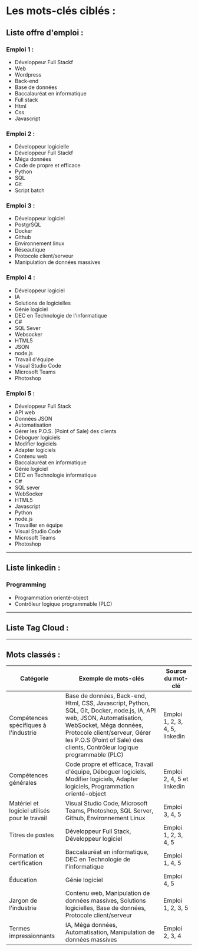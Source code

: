 # Les mots-clés ciblés :
## Liste offre d'emploi : 
### Emploi 1 : 
- Développeur Full Stackf
- Web 
- Wordpress
- Back-end
- Base de données
- Baccalauréat en informatique
- Full stack
- Html
- Css
- Javascript
### Emploi 2 : 
- Développeur logicielle
- Développeur Full Stackf
- Méga données
- Code de propre et efficace
- Python 
- SQL 
- Git 
- Script batch 
### Emploi 3 : 
- Développeur logiciel
- PostgrSQL 
- Docker 
- Github 
- Environnement linux 
- Réseautique 
- Protocole client/serveur 
- Manipulation de données massives 
### Emploi 4 :
- Développeur logiciel 
- IA 
- Solutions de logicielles 
- Génie logiciel 
- DEC en Technologie de l'informatique 
- C# 
- SQL Sever 
- Websocker 
- HTML5  
- JSON 
- node.js 
- Travail d'équipe 
- Visual Studio Code 
- Microsoft Teams 
- Photoshop 
### Emploi 5 : 
- Développeur Full Stack
- API web 
- Données JSON 
- Automatisation 
- Gérer les P.O.S. (Point of Sale) des clients 
- Déboguer logiciels
- Modifier logiciels
- Adapter logiciels 
- Contenu web 
- Baccalauréat en informatique
- Génie logiciel
- DEC en Technologie informatique 
- C# 
- SQL sever 
- WebSocker 
- HTML5 
- Javascript 
- Python 
- node.js 
- Travailler en équipe 
- Visual Studio Code 
- Microsoft Teams 
- Photoshop 

---
## Liste linkedin : 
### Programming
- Programmation orienté-object 
- Contrôleur logique programmable (PLC) 

---
## Liste Tag Cloud : 


---
## Mots classés : 
| Catégorie | Exemple de mots-clés | Source du mot-clé |
| --- | --- | --- |
| Compétences spécifiques à l'industrie | Base de données, Back-end, Html, CSS, Javascript, Python, SQL, Git, Docker, node.js, IA, API web, JSON, Automatisation, WebSocket, Méga données, Protocole client/serveur, Gérer les P.O.S (Point of Sale) des clients, Contrôleur logique programmable (PLC) | Emploi 1, 2, 3, 4, 5, linkedin |
| Compétences générales | Code propre et efficace, Travail d'équipe, Déboguer logiciels, Modifier logiciels, Adapter logiciels, Programmation orienté-object | Emploi 2, 4, 5 et linkedin |
| Matériel et logiciel utilisés pour le travail | Visual Studio Code, Microsoft Teams, Photoshop, SQL Server, Github, Environnement Linux | Emploi 3, 4, 5 |
| Titres de postes | Développeur Full Stack, Développeur logiciel | Emploi 1, 2, 3, 4, 5 |
| Formation et certification | Baccalauréat en informatique, DEC en Technologie de l'informatique | Emploi 1, 4, 5 |
| Éducation | Génie logiciel | Emploi 4, 5 |
| Jargon de l'industrie | Contenu web, Manipulation de données massives, Solutions logicielles, Base de données, Protocole client/serveur | Emploi 1, 2, 3, 5 |
| Termes impressionnants | IA, Méga données, Automatisation, Manipulation de données massives | Emploi 2, 3, 4 |
